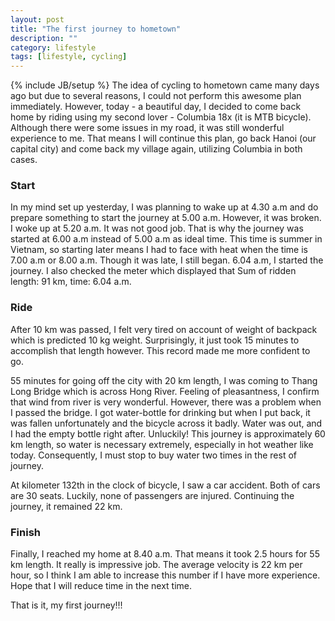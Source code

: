 ```yaml
---
layout: post
title: "The first journey to hometown"
description: ""
category: lifestyle
tags: [lifestyle, cycling]
---
```

{% include JB/setup %}
The idea of cycling to hometown came many days ago but due to several reasons, I could not perform this awesome plan immediately. However, today - a beautiful day, I decided to come back home by riding using my second lover - Columbia 18x (it is MTB bicycle). Although there were some issues in my road, it was still wonderful experience to me. That means I will continue this plan, go back Hanoi (our capital city) and come back my village again, utilizing Columbia in both cases. 

### Start
In my mind set up yesterday, I was planning to wake up at 4.30 a.m and do prepare something to start the journey at 5.00 a.m. However, it was broken. I woke up at 5.20 a.m. It was not good job. That is why the journey was started at 6.00 a.m instead of 5.00 a.m as ideal time. This time is summer in Vietnam, so starting later means I had to face with heat when the time is 7.00 a.m or 8.00 a.m. Though it was late, I still began. 6.04 a.m, I started the journey. I also checked the meter which displayed that Sum of ridden length: 91 km, time: 6.04 a.m.  

### Ride
After 10 km was passed, I felt very tired on account of weight of backpack which is predicted 10 kg weight. Surprisingly, it just took 15 minutes to accomplish that length however. This record made me more confident to go.

55 minutes for going off the city with 20 km length, I was coming to Thang Long Bridge which is across Hong River. Feeling of pleasantness, I confirm that wind from river is very wonderful. However, there was a problem when I passed the bridge. I got water-bottle for drinking but when I put back, it was fallen unfortunately and the bicycle across it badly. Water was out, and I had the empty bottle right after. Unluckily! This journey is approximately 60 km length, so water is necessary extremely, especially in hot weather like today. Consequently, I must stop to buy water two times in the rest of journey.

At kilometer 132th in the clock of bicycle, I saw a car accident. Both of cars are 30 seats. Luckily, none of passengers are injured. Continuing the journey, it remained 22 km.

### Finish
Finally, I reached my home at 8.40 a.m. That means it took 2.5 hours for 55 km length. It really is impressive job. The average velocity is 22 km per hour, so I think I am able to increase this number if I have more experience. Hope that I will reduce time in the next time.

That is it, my first journey!!!
